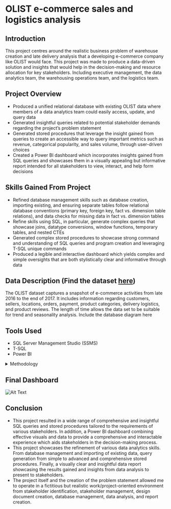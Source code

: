 # OLIST e-commerce sales and logistics analysis

## Introduction

This project centres around the realistic business problem of warehouse creation and late delivery analysis that a developing e-commerce company like OLIST would face. This project was made to produce a data-driven solution and insights that would help in the decision-making and resource allocation for key stakeholders. Including executive management, the data analytics team, the warehousing operations team, and the logistics team.

## Project Overview

- Produced a unified relational database with existing OLIST data where members of a data analytics team could easily access, update, and query data
- Generated insightful queries related to potential stakeholder demands regarding the project’s problem statement
- Generated stored procedures that leverage the insight gained from queries to create an accessible way to query important metrics such as revenue, categorical popularity, and sales volume, through user-driven choices
- Created a Power BI dashboard which incorporates insights gained from SQL queries and showcases them in a visually appealing but informative report intended for all stakeholders to view, interact, and help form decisions

## Skills Gained From Project

- Refined database management skills such as database creation, importing existing, and ensuring separate tables follow relational database conventions (primary key, foreign key, fact vs. dimension table relations), and data checks for missing data in fact vs. dimension tables
- Refine skills using SQL, in particular, generate complex queries that showcase joins, datatype conversions, window functions, temporary tables, and nested CTEs
- Generated complex stored procedures to showcase strong command and understanding of SQL queries and program creation and leveraging T-SQL unique commands
- Produced a legible and interactive dashboard which yields complex and simple oversights that are both stylistically clear and informative through data

## Data Description (Find the dataset [here](https://www.kaggle.com/datasets/olistbr/brazilian-ecommerce/data))

The OLIST dataset captures a snapshot of e-commerce activities from late 2016 to the end of 2017. It includes information regarding customers, sellers, locations, orders, payment, product categories, delivery logistics, and product reviews. The length of time allows the data set to be suitable for trend and seasonality analysis. 
Include the database diagram here

## Tools Used
- SQL Server Management Studio (SSMS)
- T-SQL
- Power BI

<details>
  <summary>Methodology</summary>
  
  1. **Data Acquisition and Initial Exploration**
    - Acquire dataset from [Kaggle](https://www.kaggle.com/datasets/olistbr/brazilian-ecommerce/data). The dataset contains various CSV files related to OLIST's e-commerce activities from late 2016 to the end of 2017.
    - Each CSV file was examined to understand its contents and structure.
  
  2. **Database Setup**
    - Data was imported into SSMS.
    - On import, primary keys and appropriate data types were prescribed to the necessary columns for each table to ensure data integrity and later calculations.
    - Foreign keys were assigned to established relationships between tables.
    - Records without the appropriate/missing primary --> foreign relation were removed, accounting for approximately 1.5% of the data
     
  3. **Data Analysis and Query Generation**
    - Order Volume Analysis
      - Analysed order volumes on a daily, weekly, and monthly basis.
      - Breakdown of order volumes by state and city.
    - Customer-Seller Matching Analysis
      - Evaluated customer-seller matches by location, from city to state levels.
      - Generated summary cards to show the total shares of matches.
    - Revenue Analysis
      - Conducted monthly revenue analysis at both city and state levels.
      - Calculated gross revenue, cost of goods sold (COGS), net value, and monthly revenue share at the city and state levels.
    - Late Delivery Analysis
      - Analysed monthly late delivery distributions at the state level.
      - Produced summary cards highlighting monthly late deliveries.
    - Product Category Analysis
      - Identified monthly the most profitable products by state and city and the most profitable products overall.
      - Created a query which ranked product categories by volume.
    - Payment Type Analysis
      - Investigated the share of different payment types for each state.
  
  4. **Stored Procedure Generation**

| Stored Procedure Name   | User Inputs                                                                                                                                                       | Description                                                                                                                                                                                                         |
|-------------------------|-------------------------------------------------------------------------------------------------------------------------------------------------------------------|---------------------------------------------------------------------------------------------------------------------------------------------------------------------------------------------------------------------|
| GetLateDeliveries       | - startDate<br>- endDate<br>- period ('daily' or 'monthly')<br>- state (optional)<br>- city (optional)<br>- rankStart (optional)<br>- rankEnd (optional)<br>- option (0 or 1, use with rank range)                | Provides the volume of late deliveries based on the user's specified start and end dates, chosen time delimitation, and geographical or rank preferences.                                                         |
| GetOrderVolumes         | - startDate<br>- endDate<br>- period ('daily' or 'monthly')<br>- state (optional)<br>- city (optional)<br>- option_state (0 or 1)                                                                                            | Provides the volume of orders based on the user's specified start and end dates, chosen time delimitation, and geographical preferences.                                                                           |
| GetPopularCategories    | - startDate<br>- endDate<br>- period ('daily' or 'monthly')<br>- state (optional)<br>- city (optional)<br>- rankStart (optional)<br>- rankEnd (optional)                                                                  | Generates the order volume of product categories based on the user's specified start and end dates, chosen time delimitation, and geographical or rank preferences.                                               |
| GetOrderVolumesByRank   | - startDate<br>- endDate<br>- period ('daily' or 'monthly')<br>- state (optional)<br>- city (optional)<br>- rankStart (optional)<br>- rankEnd (optional)<br>- option (0 or 1, use with rank range)                      | Generates a ranked list of cities or states and order volumes based on the user's specified start and end dates, chosen time delimitation, and geographical or rank preferences.                                 |
| GetRevenueByLocation    | - startDate<br>- endDate<br>- period ('daily' or 'monthly')<br>- state (optional)<br>- city (optional)                                                                                                                      | Generates the NET Revenue based on the user's specified start and end dates, chosen time delimitation, and geographical preferences.                                                                             |


  5. **Power BI Dashboard Creation**
    - Import data from raw OLIST CSV files and clean and transform data to appropriate types like done in SSMS

  | Visual                                  | Description                                                                                                                                      |
|-----------------------------------------|--------------------------------------------------------------------------------------------------------------------------------------------------|
| Grand Total Sales and Revenue          | Create card visuals to display the grand total sales, grand total NET revenue, and profit rate.                                                |
| Top 5 and Bottom 5 Performing States   | Use bar charts to visualise the top 5 and bottom 5 performing states based on revenue and order volume.                                         |
| Product Categories                     | Use a scatter plot to show NET revenue and profit rate of different product categories, sized by total order volume. Accompany with a matrix detailing results of order volume, NET revenue, profit rate, and %Share of total net revenue per product category. |
| Payment Type Shares                   | Use a 100% stacked bar chart to display the share of each payment type by state.                                                                |
| Net Revenue Trend Line                | Create a line chart to display the trend of NET revenue over time with data labels.                                                              |
| Revenue and Profit Rate               | Create a matrix to show net revenue value and share, including profit rates for different product categories and states. Include a scatter plot to illustrate this matrix.                       |
| Order Volume Map                      | Use a filled map with a gradient to illustrate order volume concentration.                                                                      |
| 3D Scatter Plot of Product Size, Weight, and Days Late | Create a 3D scatter plot to visualise the relationship between product size, weight, and the number of days late.                                 |
| Monthly Order Volume Matrix           | Use a matrix to display the order volume for each month across the dataset’s date range with accompanying yearly totals and gradients showcasing the yearly share of total order volume.          |
| Seasonal Matrix of Late Order Share   | Create a matrix to show the share of late orders by season for each state with a colour gradient to help visualise the share %.                 |
| Box and Whisker Plot of Days Late by State | Create a box and whisker plot to show the distribution of days late for orders, broken down by state.                                           |

  - **Dashboard Assembly**
    - Arrange the created visuals into a cohesive and interactive dashboard.
    - Ensure visuals are linked appropriately to enable cross-filtering and dynamic interaction.

  - **Interactivity and Usability**
    - Utilise state and date slicers as well as zoom slicers. Link slicers to appropriate visuals to allow users to customise their view of a visual
    - Creation of custom tooltips that, when hovering over NET Revenue or the filled map display the total order volume for the specific date, limitations of product volume and revenue, and city-based order volume

</details>

## Final Dashboard
![Alt Text](https://s10.gifyu.com/images/Sf08L.gif)

## Conclusion

- This project resulted in a wide range of comprehensive and insightful SQL queries and stored procedures tailored to the requirements of various stakeholders. In addition, a Power BI dashboard combining effective visuals and data to provide a comprehensive and interactable experience which aids stakeholders in the decision-making process.
- This project showcases the refinement of various data analytics skills. From database management and importing of existing data, query generation from simple to advanced and comprehensive stored procedures. Finally, a visually clear and insightful data report showcasing the results gained and insights from data analysis to present to stakeholders.
- The project itself and the creation of the problem statement allowed me to operate in a fictitious but realistic work/project-oriented environment from stakeholder identification, stakeholder management, design document creation, database management, data analysis, and report creation.
